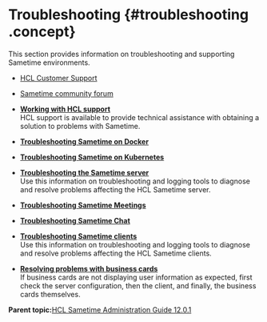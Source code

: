 # Troubleshooting {#troubleshooting .concept}

This section provides information on troubleshooting and supporting Sametime environments.

-   [HCL Customer Support](https://hclpnpsupport.hcltech.com/csm)
-   [Sametime community forum](https://support.hcltechsw.com/csm?id=community_forum&sys_id=e3c946d01b80841077761fc58d4bcb04)

-   **[Working with HCL support](troubleshooting_contact_support.md)**  
HCL support is available to provide technical assistance with obtaining a solution to problems with Sametime.
-   **[Troubleshooting Sametime on Docker](t_troubleshooting_sametime_docker.md)**  

-   **[Troubleshooting Sametime on Kubernetes](t_troubleshooting_sametime_kubernetes.md)**  

-   **[Troubleshooting the Sametime server](t_troubleshooting_sametime_server.md)**  
Use this information on troubleshooting and logging tools to diagnose and resolve problems affecting the HCL Sametime server.
-   **[Troubleshooting Sametime Meetings](t_troubleshooting_sametime_meetings.md)**  

-   **[Troubleshooting Sametime Chat](t_troubleshooting_sametime_chat.md)**  

-   **[Troubleshooting Sametime clients](t_troubleshooting_clients.md)**  
Use this information on troubleshooting and logging tools to diagnose and resolve problems affecting the HCL Sametime clients.
-   **[Resolving problems with business cards](t_resolving_business_cards.md)**  
If business cards are not displaying user information as expected, first check the server configuration, then the client, and finally, the business cards themselves.

**Parent topic:**[HCL Sametime Administration Guide 12.0.1](administrator_doc.md)

